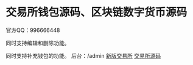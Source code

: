 # 交易所钱包源码、区块链数字货币源码

官方QQ：996666448

同时支持编辑和删除功能。

同时支持补充钱包的功能。
后台：/admin
[新版交易所](https://www.87zx.com/product/view33365.html)
[交易所源码](https://gitee.com/exchange_source_code)
